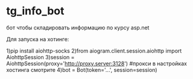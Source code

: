 # tg_info_bot
бот чтобы складировать информацию по курсу asp.net

Для запуска на хотинге:

1)pip install aiohttp-socks
2)from aiogram.client.session.aiohttp import AiohttpSession
3)session = AiohttpSession(proxy='http://proxy.server:3128')  #прокси в настройках хостинга смотрите
4)bot = Bot(token='...', session=session)

